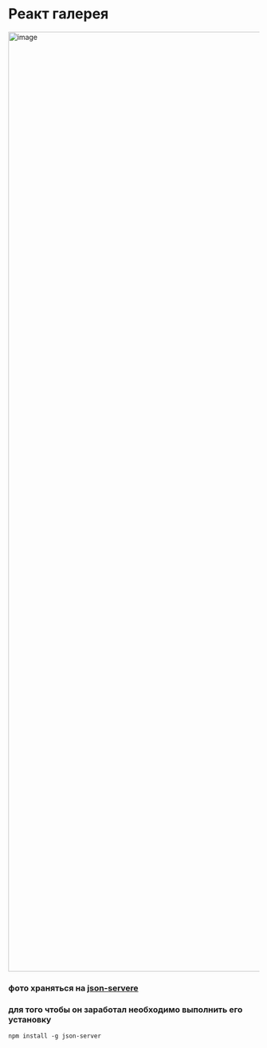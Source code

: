 
# Реакт галерея 

<img width="1881" alt="image" src="https://github.com/ScherbakovM/gallery-react/assets/109952823/fa2bd4ab-3c77-4c26-951c-3af8684d4db6">


### фото храняться на [json-servere ](hhttps://www.npmjs.com/package/json-server) 
### для того чтобы он заработал необходимо выполнить его установку   
```
npm install -g json-server
```
